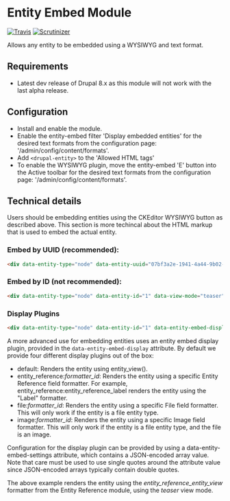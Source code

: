 # Entity Embed Module

[![Travis](https://img.shields.io/travis/drupal-media/entity_embed.svg)](https://travis-ci.org/drupal-media/entity_embed) [![Scrutinizer](https://img.shields.io/scrutinizer/g/drupal-media/entity_embed.svg)](https://scrutinizer-ci.com/g/drupal-media/entity_embed)

Allows any entity to be embedded using a WYSIWYG and text format.

## Requirements

* Latest dev release of Drupal 8.x as this module will not work with the last
  alpha release.

## Configuration

* Install and enable the module.
* Enable the entity-embed filter 'Display embedded entities' for the desired text formats from the configuration page: '/admin/config/content/formats'.
* Add ```<drupal-entity>``` to the 'Allowed HTML tags'
* To enable the WYSIWYG plugin, move the entity-embed 'E' button into the Active toolbar for the desired text formats from the configuration page: '/admin/config/content/formats'.

## Technical details

Users should be embedding entities using the CKEditor WYSIWYG button as described above. This section is more techincal about the HTML markup that is used to embed the actual entity.

### Embed by UUID (recommended):
```html
<div data-entity-type="node" data-entity-uuid="07bf3a2e-1941-4a44-9b02-2d1d7a41ec0e" data-view-mode="teaser" />
```

### Embed by ID (not recommended):
```html
<div data-entity-type="node" data-entity-id="1" data-view-mode="teaser" />
```

### Display Plugins
```html
<div data-entity-type="node" data-entity-id="1" data-entity-embed-display="entity_reference:entity_reference_entity_view" data-entity-embed-settings='{"view_mode":"teaser"}' />
```

A more advanced use for embedding entities uses an entity embed display plugin, provided in the `data-entity-embed-display` attribute. By default we provide four different display plugins out of the box:

- default: Renders the entity using entity_view().
- entity_reference:_formatter_id_: Renders the entity using a specific Entity Reference field formatter. For example, entity_reference:entity_reference_label renders the entity using the "Label" formatter.
- file:_formatter_id_: Renders the entity using a specific File field formatter. This will only work if the entity is a file entity type.
- image:_formatter_id_: Renders the entity using a specific Image field formatter. This will only work if the entity is a file entity type, and the file is an image.

Configuration for the display plugin can be provided by using a data-entity-embed-settings attribute, which contains a JSON-encoded array value. Note that care must be used to use single quotes around the attribute value since JSON-encoded arrays typically contain double quotes.

The above example renders the entity using the _entity_reference_entity_view_ formatter from the Entity Reference module, using the _teaser_ view mode.

